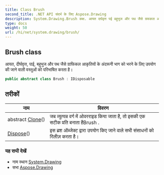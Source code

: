 ```yaml
---
title: Class Brush
second_title: .NET API संदर्भ के लिए Aspose.Drawing
description: System.Drawing.Brush कक्ष. आयत दर्घवृत्त पई बहुभुज और पथ जैसे ग्रफकल आकृतयं के अंदरून भग क भरने के लए उपयग क जने वल वस्तुओं क परभषत करत है
type: docs
weight: 50
url: /hi/net/system.drawing/brush/
---
```

## Brush class

आयत, दीर्घवृत्त, पाई, बहुभुज और पथ जैसे ग्राफिकल आकृतियों के अंदरूनी भाग को भरने के लिए उपयोग की जाने वाली वस्तुओं को परिभाषित करता है।

```csharp
public abstract class Brush : IDisposable
```

## तरीकों

| नाम | विवरण |
| --- | --- |
| abstract [Clone](../../system.drawing/brush/clone/)() | जब व्युत्पन्न वर्ग में ओवरराइड किया जाता है, तो इसकी एक सटीक प्रति बनाता हैBrush . |
| [Dispose](../../system.drawing/brush/dispose/)() | इस ब्रश ऑब्जेक्ट द्वारा उपयोग किए जाने वाले सभी संसाधनों को रिलीज़ करता है। |

### यह सभी देखें

* नाम स्थान [System.Drawing](../../system.drawing/)
* सभा [Aspose.Drawing](../../)


